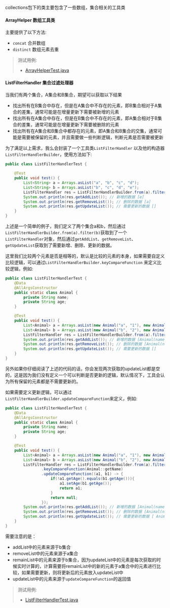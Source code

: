collections包下的类主要包含了一些数组，集合相关的工具类

#### ArrayHelper 数组工具类

主要提供了以下方法:
- `concat` 合并数组
- `distinct` 数组元素去重

> 测试用例:
> - [ArrayHelperTest.java](../src/test/java/io/github/xiechanglei/lan/lang/collections/ArrayHelperTest.java)

#### ListFilterHandler 集合过滤处理器
当我们有两个集合，A集合和B集合，期望可以获取以下结果
- 找出所有在B集合中存在，但是在A集合中不存在的元素，即B集合相对于A集合的差集，通常可能是在增量更新下需要被新增的元素
- 找出所有在A集合中存在，但是在B集合中不存在的元素，即A集合相对于B集合的差集，通常可能是在增量更新下需要被删除的元素
- 找出所有在A集合和B集合中都存在的元素，即A集合和B集合的交集，通常可能是需要被保留的元素，并且需要做一些判断逻辑，判断元素是否需要被更新

为了满足以上需求，我么会封装了一个工具类`ListFilterHandler` 以及他的构造器`ListFilterHandlerBuilder`，使用方法如下:
```java
public class ListFilterHandlerTest {

    @Test
    public void test() {
        List<String> a = Arrays.asList("a", "b", "c", "d");
        List<String> b = Arrays.asList("b", "c", "d", "e");
        ListFilterHandler res = ListFilterHandlerBuilder.from(a).filter(b);
        System.out.println(res.getAddList()); // 新增的数据 [e]
        System.out.println(res.getRemoveList()); // 删除的数据 [a]
        System.out.println(res.getUpdateList()); // 需要更新的数据 []
    }
}
```
上述是一个简单的例子，我们定义了两个集合a和b，然后通过`ListFilterHandlerBuilder.from(a).filter(b)`获取到了一个`ListFilterHandler`对象，然后通过`getAddList`、`getRemoveList`、`getUpdateList`获取到了需要新增、删除、更新的数据。

这里我们比较两个元素是否是相等的，默认是比较的元素的本身，如果需要自定义比较逻辑，可以通过`ListFilterHandlerBuilder.keyCompareFunction` 来定义比较逻辑，例如:

```java
public class ListFilterHandlerTest {
    @Data
    @AllArgsConstructor
    public static class Animal {
        private String name;
        private String age;
    }

    @Test
    public void test() {
        List<Animal> a = Arrays.asList(new Animal("a", "1"), new Animal("b", "2"), new Animal("c", "3"), new Animal("d", "4"));
        List<Animal> b = Arrays.asList(new Animal("b", "2"), new Animal("c", "3"), new Animal("d", "4"), new Animal("e", "5"));
        ListFilterHandler res = ListFilterHandlerBuilder.from(a).filter(b).keyCompareFunction(Animal::getName);
        System.out.println(res.getAddList()); // 新增的数据 [Animal(name=e, age=5)]
        System.out.println(res.getRemoveList()); // 删除的数据 [Animal(name=a, age=1)]
        System.out.println(res.getUpdateList()); // 需要更新的数据 []
    }
}
```

另外如果你仔细阅读了上述的代码的话，你会发现两次获取的updateList都是空的，这是因为我们没有定义一个可以判断是否更新的逻辑，默认情况下，工具会认为所有保留的元素都是不需要更新的。

如果需要定义更新逻辑，可以通过`ListFilterHandlerBuilder.updateCompareFunction`来定义，例如:

```java
public class ListFilterHandlerTest {
    @Data
    @AllArgsConstructor
    public static class Animal {
        private String name;
        private String age;
    }

    @Test
    public void test() {
        List<Animal> a = Arrays.asList(new Animal("a", "1"), new Animal("b", "2"), new Animal("c", "3"), new Animal("d", "4"));
        List<Animal> b = Arrays.asList(new Animal("b", "2"), new Animal("c", "3"), new Animal("d", "7"), new Animal("e", "5"));
        ListFilterHandler res = ListFilterHandlerBuilder.from(a).filter(b)
                .keyCompareFunction(Animal::getName)
                .updateCompareFunction((a1, b1) -> {
                    if(!a1.getAge().equals(b1.getAge())){
                        a1.setAge(b1.getAge());
                        return a1;
                    }
                    return null;
                });
        System.out.println(res.getAddList()); // 新增的数据 [Animal(name=e, age=5)]
        System.out.println(res.getRemoveList()); // 删除的数据 [Animal(name=a, age=1)]
        System.out.println(res.getUpdateList()); // 需要更新的数据 [ Animal(name=d, age=7)]
    }
}
```

需要注意的是：
- addList中的元素来源于b集合
- removeList中的元素来源于a集合
- remainList中的元素来源于b集合，因为updateList中的元素是每次获取的时候实时计算的，计算需要将remainList中的新的元素于a集合中的元素进行比较，如果需要更新，则将更新后的元素放入updateList中
- updateList中的元素来源于`updateCompareFunction`的返回值

> 测试用例:
> - [ListFilterHandlerTest.java](../src/test/java/io/github/xiechanglei/lan/lang/collections/ListFilterHandlerTest.java)